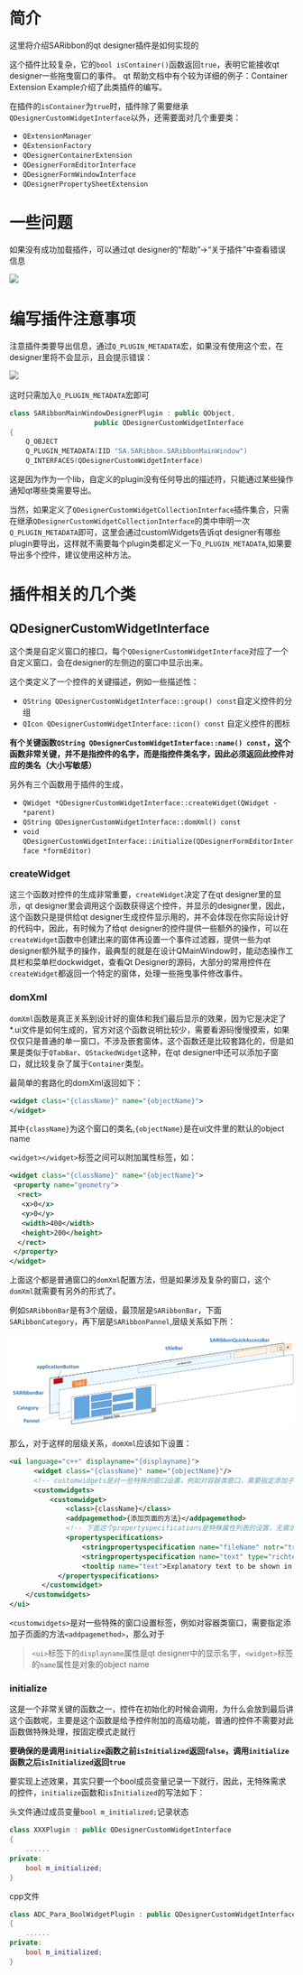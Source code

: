 ﻿# 简介

这里将介绍SARibbon的qt designer插件是如何实现的

这个插件比较复杂，它的`bool isContainer()`函数返回`true`，表明它能接收qt designer一些拖曳窗口的事件。
qt 帮助文档中有个较为详细的例子：Container Extension Example介绍了此类插件的编写。

在插件的`isContainer`为`true`时，插件除了需要继承`QDesignerCustomWidgetInterface`以外，还需要面对几个重要类：

- `QExtensionManager`
- `QExtensionFactory`
- `QDesignerContainerExtension`
- `QDesignerFormEditorInterface`
- `QDesignerFormWindowInterface`
- `QDesignerPropertySheetExtension`

# 一些问题

如果没有成功加载插件，可以通过qt designer的“帮助”->“关于插件”中查看错误信息

![](https://cdn.jsdelivr.net/gh/czyt1988/SARibbon/src/DesignerPlugin/doc/pic/01-aboutplugin.png)

# 编写插件注意事项

注意插件类要导出信息，通过`Q_PLUGIN_METADATA`宏，如果没有使用这个宏，在designer里将不会显示，且会提示错误：

![](https://cdn.jsdelivr.net/gh/czyt1988/SARibbon/src/DesignerPlugin/doc/pic/02-fault-info.png)

这时只需加入`Q_PLUGIN_METADATA`宏即可

```cpp
class SARibbonMainWindowDesignerPlugin : public QObject,
                     public QDesignerCustomWidgetInterface
{
    Q_OBJECT
    Q_PLUGIN_METADATA(IID "SA.SARibbon.SARibbonMainWindow")
    Q_INTERFACES(QDesignerCustomWidgetInterface)
```

这是因为作为一个lib，自定义的plugin没有任何导出的描述符，只能通过某些操作通知qt哪些类需要导出。

当然，如果定义了`QDesignerCustomWidgetCollectionInterface`插件集合，只需在继承`QDesignerCustomWidgetCollectionInterface`的类中申明一次`Q_PLUGIN_METADATA`即可，这里会通过customWidgets告诉qt designer有哪些plugin要导出，这样就不需要每个plugin类都定义一下`Q_PLUGIN_METADATA`,如果要导出多个控件，建议使用这种方法。

# 插件相关的几个类

## QDesignerCustomWidgetInterface

这个类是自定义窗口的接口，每个`QDesignerCustomWidgetInterface`对应了一个自定义窗口，会在designer的左侧边的窗口中显示出来。

这个类定义了一个控件的关键描述，例如一些描述性：

- `QString QDesignerCustomWidgetInterface::group() const`自定义控件的分组
- `QIcon QDesignerCustomWidgetInterface::icon() const` 自定义控件的图标

**有个关键函数`QString QDesignerCustomWidgetInterface::name() const`，这个函数非常关键，并不是指控件的名字，而是指控件类名字，因此必须返回此控件对应的类名（大小写敏感）**

另外有三个函数用于插件的生成，
- `QWidget *QDesignerCustomWidgetInterface::createWidget(QWidget - *parent)`
- `QString QDesignerCustomWidgetInterface::domXml() const`
- `void QDesignerCustomWidgetInterface::initialize(QDesignerFormEditorInterface *formEditor)`

###  createWidget

这三个函数对控件的生成非常重要，`createWidget`决定了在qt designer里的显示，qt designer里会调用这个函数获得这个控件，并显示的designer里，因此，这个函数只是提供给qt designer生成控件显示用的，并不会体现在你实际设计好的代码中，因此，有时候为了给qt designer的控件提供一些额外的操作，可以在`createWidget`函数中创建出来的窗体再设置一个事件过滤器，提供一些为qt designer额外赋予的操作，最典型的就是在设计QMainWindow时，能动态操作工具栏和菜单栏dockwidget，查看Qt Designer的源码，大部分的常用控件在`createWidget`都返回一个特定的窗体，处理一些拖曳事件修改事件。

###  domXml

`domXml`函数是真正关系到设计好的窗体和我们最后显示的效果，因为它是决定了*.ui文件是如何生成的，官方对这个函数说明比较少，需要看源码慢慢摸索，如果仅仅只是普通的单一窗口，不涉及嵌套窗体，这个函数还是比较套路化的，但是如果是类似于`QTabBar`、`QStackedWidget`这种，在qt designer中还可以添加子窗口，就比较复杂了属于`Container`类型。

最简单的套路化的domXml返回如下：
``` xml
<widget class="{className}" name="{objectName}">
</widget>
```
其中`{className}`为这个窗口的类名,`{objectName}`是在ui文件里的默认的object name

`<widget></widget>`标签之间可以附加属性标签<property>，如：

``` xml
<widget class="{className}" name="{objectName}">
 <property name="geometry">
  <rect>
   <x>0</x>
   <y>0</y>
   <width>400</width>
   <height>200</height>
  </rect>
 </property>
</widget>
```

上面这个都是普通窗口的`domXml`配置方法，但是如果涉及复杂的窗口，这个`domXml`就需要有另外的形式了。

例如`SARibbonBar`是有3个层级，最顶层是`SARibbonBar`，下面`SARibbonCategory`，再下层是`SARibbonPannel`,层级关系如下所：

![层级关系](../../doc/screenshot/saribbonbar-level.png)

那么，对于这样的层级关系，`domXml`应该如下设置：

```xml
<ui language="c++" displayname="{displayname}">
      <widget class="{className}" name="{objectName}"/>
      <!-- customwidgets是对一些特殊的窗口设置，例如对容器类窗口，需要指定添加子页面的方法 -->
      <customwidgets>
          <customwidget>
              <class>{className}</class>
              <addpagemethod>{添加页面的方法}</addpagemethod>
              <!-- 下面这个propertyspecifications是特殊属性列表的设置，无需求可不用管 -->
              <propertyspecifications>
                  <stringpropertyspecification name="fileName" notr="true" type="singleline"/>
                  <stringpropertyspecification name="text" type="richtext"/>
                  <tooltip name="text">Explanatory text to be shown in Property Editor</tooltip>
            </propertyspecifications>
        </customwidget>
    </customwidgets>
</ui>
```

`<customwidgets>`是对一些特殊的窗口设置标签，例如对容器类窗口，需要指定添加子页面的方法`<addpagemethod>`，那么对于

> `<ui>`标签下的`displayname`属性是qt designer中的显示名字，`<widget>`标签的`name`属性是对象的object name

### initialize

这是一个非常关键的函数之一，控件在初始化的时候会调用，为什么会放到最后讲这个函数呢，主要是这个函数是给予控件附加的高级功能，普通的控件不需要对此函数做特殊处理，按固定模式走就行

**要确保的是调用`initialize`函数之前`isInitialized`返回`false`，调用`initialize`函数之后`isInitialized`返回`true`**

要实现上述效果，其实只要一个bool成员变量记录一下就行，因此，无特殊需求的控件，`initialize`函数和`isInitialized`的写法如下：

头文件通过成员变量`bool m_initialized;`记录状态
```cpp
class XXXPlugin : public QDesignerCustomWidgetInterface
{
    ......
private:
    bool m_initialized;
}
```
cpp文件
```cpp
class ADC_Para_BoolWidgetPlugin : public QDesignerCustomWidgetInterface
{
    ......
private:
    bool m_initialized;
}
```